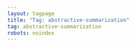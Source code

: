 ```yaml
---
layout: tagpage
title: "Tag: abstractive-summarization"
tag: abstractive-summarization
robots: noindex
---
```

